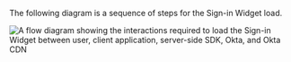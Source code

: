 The following diagram is a sequence of steps for the Sign-in Widget load.

<div class="full">

![A flow diagram showing the interactions required to load the Sign-in Widget between user, client application, server-side SDK, Okta, and Okta CDN](/img/oie-embedded-sdk/oie-widget-go-load-widget-flow-diagram.png)

<!--
   Source image: https://www.figma.com/file/YH5Zhzp66kGCglrXQUag2E/%F0%9F%93%8A-Updated-Diagrams-for-Dev-Docs?type=design&node-id=4368%3A15267&mode=design&t=1ZTmKvtCxAv4nM4q-1     oie-widget-go-load-widget-flow-diagram
-->

</div>
